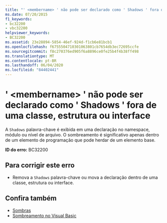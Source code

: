 ```yaml
---
title: "' <membername> ' não pode ser declarado como ' Shadows ' fora de uma classe, estrutura ou interface"
ms.date: 07/20/2015
f1_keywords:
- bc32200
- vbc32200
helpviewer_keywords:
- BC32200
ms.assetid: 23e28894-5854-46ef-924d-f1cb6e81bcb1
ms.openlocfilehash: f6755504710301063801cb7654db3ec72695ccfe
ms.sourcegitcommit: f8c270376ed905f6a8896ce0fe25b4f4b38ff498
ms.translationtype: MT
ms.contentlocale: pt-BR
ms.lasthandoff: 06/04/2020
ms.locfileid: "84402441"
---
```

# <a name="membername-cannot-be-declared-shadows-outside-of-a-class-structure-or-interface"></a>' \<membername> ' não pode ser declarado como ' Shadows ' fora de uma classe, estrutura ou interface
A `Shadows` palavra-chave é exibida em uma declaração no namespace, módulo ou nível de arquivo. O sombreamento é significativo apenas dentro de um elemento de programação que pode herdar de um elemento base.  
  
 **ID do erro:** BC32200  
  
## <a name="to-correct-this-error"></a>Para corrigir este erro  
  
- Remova a `Shadows` palavra-chave ou mova a declaração dentro de uma classe, estrutura ou interface.  
  
## <a name="see-also"></a>Confira também

- [Sombras](../language-reference/modifiers/shadows.md)
- [Sombreamento no Visual Basic](../programming-guide/language-features/declared-elements/shadowing.md)
